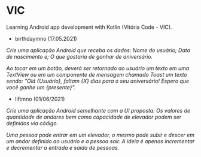 # VIC
Learning Android app development with Kotlin (Vitória Code - VIC).

- birthdaymno (17.05.2021)

<i>Crie uma aplicação Android que receba os dados:
Nome do usuário;
Data de nascimento e;
O que gostaria de ganhar de aniversário.

Ao tocar em um botão, deverá ser retornado ao usuário um texto em uma TextView ou em um componente de mensagem chamado Toast um texto sendo: "Olá {Usuário}, faltam {X} dias para o seu aniversário! Espero que você ganhe um {presente}".</i>

- liftmno (01/06/2021)


<i>Crie uma aplicação Android semelhante com a UI proposta:
Os valores de quantidade de andares bem como capacidade de elevador podem ser definidos via código.


Uma pessoa pode entrar em um elevador, o mesmo pode subir e descer em um andar definido ao usuário e a pessoa sair.
A ideia é apenas incrementar e decrementar a entrada e saída de pessoas.</i>
